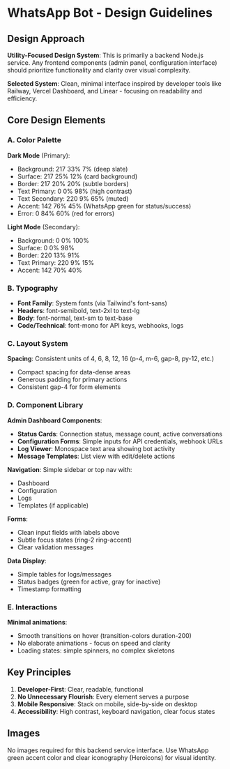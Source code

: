 # WhatsApp Bot - Design Guidelines

## Design Approach
**Utility-Focused Design System**: This is primarily a backend Node.js service. Any frontend components (admin panel, configuration interface) should prioritize functionality and clarity over visual complexity.

**Selected System**: Clean, minimal interface inspired by developer tools like Railway, Vercel Dashboard, and Linear - focusing on readability and efficiency.

## Core Design Elements

### A. Color Palette
**Dark Mode** (Primary):
- Background: 217 33% 7% (deep slate)
- Surface: 217 25% 12% (card background)
- Border: 217 20% 20% (subtle borders)
- Text Primary: 0 0% 98% (high contrast)
- Text Secondary: 220 9% 65% (muted)
- Accent: 142 76% 45% (WhatsApp green for status/success)
- Error: 0 84% 60% (red for errors)

**Light Mode** (Secondary):
- Background: 0 0% 100%
- Surface: 0 0% 98%
- Border: 220 13% 91%
- Text Primary: 220 9% 15%
- Accent: 142 70% 40%

### B. Typography
- **Font Family**: System fonts (via Tailwind's font-sans)
- **Headers**: font-semibold, text-2xl to text-lg
- **Body**: font-normal, text-sm to text-base
- **Code/Technical**: font-mono for API keys, webhooks, logs

### C. Layout System
**Spacing**: Consistent units of 4, 6, 8, 12, 16 (p-4, m-6, gap-8, py-12, etc.)
- Compact spacing for data-dense areas
- Generous padding for primary actions
- Consistent gap-4 for form elements

### D. Component Library

**Admin Dashboard Components**:
- **Status Cards**: Connection status, message count, active conversations
- **Configuration Forms**: Simple inputs for API credentials, webhook URLs
- **Log Viewer**: Monospace text area showing bot activity
- **Message Templates**: List view with edit/delete actions

**Navigation**: Simple sidebar or top nav with:
- Dashboard
- Configuration  
- Logs
- Templates (if applicable)

**Forms**: 
- Clean input fields with labels above
- Subtle focus states (ring-2 ring-accent)
- Clear validation messages

**Data Display**:
- Simple tables for logs/messages
- Status badges (green for active, gray for inactive)
- Timestamp formatting

### E. Interactions
**Minimal animations**: 
- Smooth transitions on hover (transition-colors duration-200)
- No elaborate animations - focus on speed and clarity
- Loading states: simple spinners, no complex skeletons

## Key Principles
1. **Developer-First**: Clear, readable, functional
2. **No Unnecessary Flourish**: Every element serves a purpose
3. **Mobile Responsive**: Stack on mobile, side-by-side on desktop
4. **Accessibility**: High contrast, keyboard navigation, clear focus states

## Images
No images required for this backend service interface. Use WhatsApp green accent color and clear iconography (Heroicons) for visual identity.